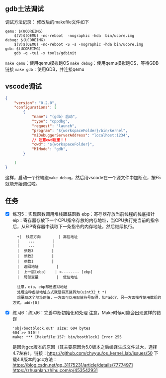 ## gdb土法调试
调试方法记录：
修改后的makefile文件如下
```
qemu: $(UCOREIMG)
	$(V)$(QEMU) -no-reboot  -nographic -hda  bin/ucore.img
debug: $(UCOREIMG)
	$(V)$(QEMU) -no-reboot -S -s -nographic -hda bin/ucore.img   	
gdb: $(UCOREIMG)
	gdb -q -tui -x tools/gdbinit
```

`make qemu`：使用qemu模拟跑OS
`make debug`：使用qemu模拟跑OS，等待GDB链接
`make gdb`：使用GDB，并连接qemu


## vscode调试

```json
{
	"version": "0.2.0",
    "configurations": [
        {
            "name": "(gdb) 启动",
            "type": "cppdbg",
            "request": "launch",
			"program": "${workspaceFolder}/bin/kernel",
            "miDebuggerServerAddress": "localhost:1234",
            // 注意cwd这里！！
			"cwd": "${workspaceFolder}", 
 			"MIMode": "gdb",
        }

    ]
}
```
这样，启动一个终端跑`make debug`，然后用vscode在一个源文件中加断点，按F5就能开始调试啦。



## 任务
- [x] 练习5：实现函数调用堆栈跟踪函数 
        ebp：寄存器存放当前线程的栈底指针
        eip：寄存器存放下一个CPU指令存放的内存地址，当CPU执行完当前的指令后，从EIP寄存器中读取下一条指令的内存地址，然后继续执行。

        +|  栈底方向        | 高位地址
        |    ...        |
        |    ...        |
        |  参数3        |
        |  参数2        |
        |  参数1        |
        |  返回地址        |
        |  上一层[ebp]    | <-------- [ebp]
        |  局部变量        |  低位地址
    
        注意，eip，ebp都是虚拟地址
        处理这种虚拟地址方式就是将其强转为(uint32_t *)
        想要取这个地址的值，一方面可以用取值符号取得，如*addr，另一方面推荐使用数组的方式，addr[0]
- [x] 练习6：练习6：完善中断初始化和处理 
    注意，Make时候可能会出现这样的错误
    ```
    'obj/bootblock.out' size: 604 bytes
    604 >> 510!!
    make: *** [Makefile:157: bin/bootblock] Error 255
    ```
    是因为gcc版本的原因（其主要原因为5.0版本之后编译生成文件过大，选择4.7左右），链接：https://github.com/chyyuu/os_kernel_lab/issues/50
    下载4.8版本的gcc方法：
    https://blog.csdn.net/qq_31175231/article/details/77774971
    https://zhuanlan.zhihu.com/p/453542931